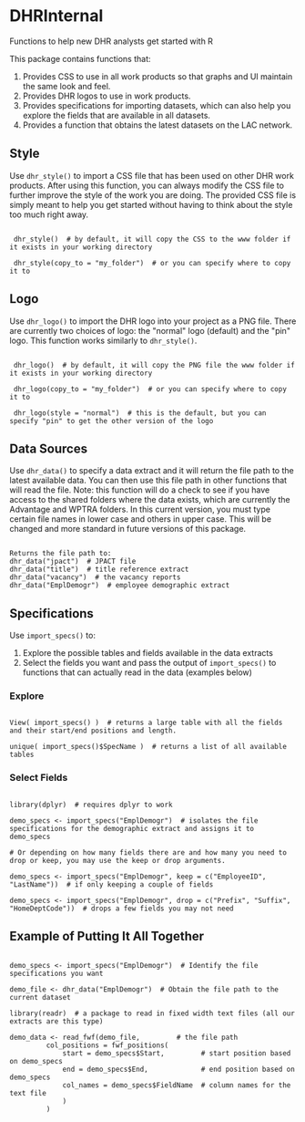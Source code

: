 # DHRInternal
Functions to help new DHR analysts get started with R

This package contains functions that:
 1. Provides CSS to use in all work products so that graphs and UI maintain the same look and feel.
 2. Provides DHR logos to use in work products.
 3. Provides specifications for importing datasets, which can also help you explore the fields that are available in all datasets.
 4. Provides a function that obtains the latest datasets on the LAC network. 

## Style
Use `dhr_style()` to import a CSS file that has been used on other DHR work products. After using this function, you can always modify the CSS file to further improve the style of the work you are doing. The provided CSS file is simply meant to help you get started without having to think about the style too much right away.

 <pre><code>
 dhr_style()  # by default, it will copy the CSS to the www folder if it exists in your working directory
 
 dhr_style(copy_to = "my_folder")  # or you can specify where to copy it to
</code></pre>

## Logo
Use `dhr_logo()` to import the DHR logo into your project as a PNG file. There are currently two choices of logo: the "normal" logo (default) and the "pin" logo. This function works similarly to `dhr_style()`.

<pre><code>
 dhr_logo()  # by default, it will copy the PNG file the www folder if it exists in your working directory
 
 dhr_logo(copy_to = "my_folder")  # or you can specify where to copy it to
 
 dhr_logo(style = "normal")  # this is the default, but you can specify "pin" to get the other version of the logo
</code></pre>

## Data Sources
Use `dhr_data()` to specify a data extract and it will return the file path to the latest available data. You can then use this file path in other functions that will read the file. Note: this function will do a check to see if you have access to the shared folders where the data exists, which are currently the Advantage and WPTRA folders. In this current version, you must type certain file names in lower case and others in upper case. This will be changed and more standard in future versions of this package.

<pre><code>
Returns the file path to: 
dhr_data("jpact")  # JPACT file
dhr_data("title")  # title reference extract
dhr_data("vacancy")  # the vacancy reports
dhr_data("EmplDemogr")  # employee demographic extract 
</code></pre>

## Specifications
Use `import_specs()` to:
 1. Explore the possible tables and fields available in the data extracts
 2. Select the fields you want and pass the output of `import_specs()` to functions that can actually read in the data (examples below)

### Explore
<pre><code>
View( import_specs() )  # returns a large table with all the fields and their start/end positions and length.

unique( import_specs()$SpecName )  # returns a list of all available tables
</code></pre>

### Select Fields
<pre><code>
library(dplyr)  # requires dplyr to work

demo_specs <- import_specs("EmplDemogr")  # isolates the file specifications for the demographic extract and assigns it to demo_specs

# Or depending on how many fields there are and how many you need to drop or keep, you may use the keep or drop arguments.

demo_specs <- import_specs("EmplDemogr", keep = c("EmployeeID", "LastName"))  # if only keeping a couple of fields

demo_specs <- import_specs("EmplDemogr", drop = c("Prefix", "Suffix", "HomeDeptCode"))  # drops a few fields you may not need
</code></pre>

## Example of Putting It All Together

<pre><code>
demo_specs <- import_specs("EmplDemogr")  # Identify the file specifications you want

demo_file <- dhr_data("EmplDemogr")  # Obtain the file path to the current dataset

library(readr)  # a package to read in fixed width text files (all our extracts are this type) 

demo_data <- read_fwf(demo_file,         # the file path
         col_positions = fwf_positions(  
             start = demo_specs$Start,         # start position based on demo_specs
             end = demo_specs$End,             # end position based on demo_specs
             col_names = demo_specs$FieldName  # column names for the text file
             )
         )

